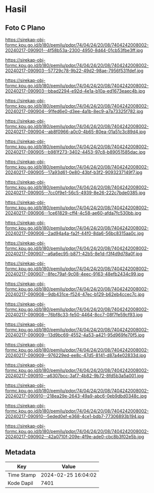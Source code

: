 # Hasil

## Foto C Plano

https://sirekap-obj-formc.kpu.go.id/b180/pemilu/pdpr/74/04/24/20/08/7404242008002-20240217-090901--4f58b53a-2300-4950-8d44-01cb53fbe3ff.jpg

https://sirekap-obj-formc.kpu.go.id/b180/pemilu/pdpr/74/04/24/20/08/7404242008002-20240217-090903--57729c78-9b22-49d2-98ae-7956f531fdef.jpg

https://sirekap-obj-formc.kpu.go.id/b180/pemilu/pdpr/74/04/24/20/08/7404242008002-20240217-090903--bbad2294-e92d-4e1a-b10a-ed1673eaec4b.jpg

https://sirekap-obj-formc.kpu.go.id/b180/pemilu/pdpr/74/04/24/20/08/7404242008002-20240217-090904--91fed6e0-d3ee-4a1b-8ec9-a7a73325f782.jpg

https://sirekap-obj-formc.kpu.go.id/b180/pemilu/pdpr/74/04/24/20/08/7404242008002-20240217-090904--ab8f0966-a0c0-4b65-80ea-01a51c3c89d4.jpg

https://sirekap-obj-formc.kpu.go.id/b180/pemilu/pdpr/74/04/24/20/08/7404242008002-20240217-090905--b981f273-3402-4453-97c8-b89051585dac.jpg

https://sirekap-obj-formc.kpu.go.id/b180/pemilu/pdpr/74/04/24/20/08/7404242008002-20240217-090905--17a93d61-0e80-43bf-b3f2-9093237149f7.jpg

https://sirekap-obj-formc.kpu.go.id/b180/pemilu/pdpr/74/04/24/20/08/7404242008002-20240217-090905--7cc0f9e1-56c5-4939-8e26-222c7bde0385.jpg

https://sirekap-obj-formc.kpu.go.id/b180/pemilu/pdpr/74/04/24/20/08/7404242008002-20240217-090906--1ce61829-cff4-4c58-ae60-afda7fc530bb.jpg

https://sirekap-obj-formc.kpu.go.id/b180/pemilu/pdpr/74/04/24/20/08/7404242008002-20240217-090906--2ad94a4a-fa2f-44f0-8da6-56bc8315aa0c.jpg

https://sirekap-obj-formc.kpu.go.id/b180/pemilu/pdpr/74/04/24/20/08/7404242008002-20240217-090907--a6a6ec95-b871-42b5-8e1d-f3f4d9d78a0f.jpg

https://sirekap-obj-formc.kpu.go.id/b180/pemilu/pdpr/74/04/24/20/08/7404242008002-20240217-090907--8fec79af-9c08-4eec-9163-48efb2434c99.jpg

https://sirekap-obj-formc.kpu.go.id/b180/pemilu/pdpr/74/04/24/20/08/7404242008002-20240217-090908--9db431ce-f524-47ec-b129-b62eb4ccec7c.jpg

https://sirekap-obj-formc.kpu.go.id/b180/pemilu/pdpr/74/04/24/20/08/7404242008002-20240217-090908--76bf8c33-fe50-4464-8cc7-08f7fe59cf93.jpg

https://sirekap-obj-formc.kpu.go.id/b180/pemilu/pdpr/74/04/24/20/08/7404242008002-20240217-090909--13d9bc69-4552-4a53-a421-95d969fe70f5.jpg

https://sirekap-obj-formc.kpu.go.id/b180/pemilu/pdpr/74/04/24/20/08/7404242008002-20240217-090909--976229ed-ee8c-47d5-8141-d87a4e02833d.jpg

https://sirekap-obj-formc.kpu.go.id/b180/pemilu/pdpr/74/04/24/20/08/7404242008002-20240217-090910--a6307bcc-3af7-4b82-9b72-8fd5b3a5a001.jpg

https://sirekap-obj-formc.kpu.go.id/b180/pemilu/pdpr/74/04/24/20/08/7404242008002-20240217-090910--218ea29e-2643-49a9-abc6-0eb9dbd0348c.jpg

https://sirekap-obj-formc.kpu.go.id/b180/pemilu/pdpr/74/04/24/20/08/7404242008002-20240217-090910--5eded0ef-e368-4ce1-bdb7-77306893b194.jpg

https://sirekap-obj-formc.kpu.go.id/b180/pemilu/pdpr/74/04/24/20/08/7404242008002-20240217-090902--42a0710f-209e-4f9e-ade0-cbc8b3f02e5b.jpg


## Metadata

| Key        | Value               |
| ---------- | ------------------- |
| Time Stamp | 2024-02-25 16:04:02 |
| Kode Dapil | 7401                |



